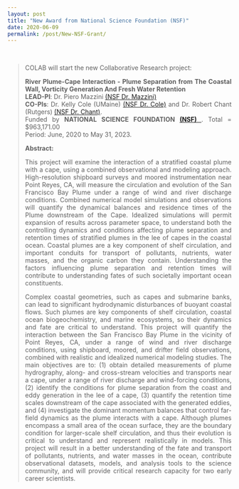 ```yaml
---
layout: post
title: "New Award from National Science Foundation (NSF)"
date: 2020-06-09
permalink: /post/New-NSF-Grant/
---
```


<br>

<div style="text-align:justify" markdown="1">

> <p> COLAB will start the new Collaborative Research project:</p>
>
> **River Plume-Cape Interaction - Plume Separation from The Coastal Wall, Vorticity Generation And Fresh Water Retention** <br>
> **LEAD-PI**: Dr. Piero Mazzini <a href='https://www.nsf.gov/awardsearch/showAward?AWD_ID=1948921&HistoricalAwards=false'>(NSF Dr. Mazzini)</a> <br>
> **CO-PIs**: Dr. Kelly Cole (UMaine) <a href='https://www.nsf.gov/awardsearch/showAward?AWD_ID=1948675&HistoricalAwards=false'>(NSF Dr. Cole)</a> and Dr. Robert Chant (Rutgers) <a href='https://www.nsf.gov/awardsearch/showAward?AWD_ID=1948777&HistoricalAwards=false'>(NSF Dr. Chant)</a>. <br>
> Funded by **NATIONAL SCIENCE FOUNDATION <a href='https://www.nsf.gov/index.jsp'> (NSF) </a>**. Total = $963,171.00 <br>
> Period: June, 2020 to May 31, 2023. <br>
>
> **Abstract:**
>
> <p>This project will examine the interaction of a stratified coastal plume with a cape, using a combined observational and modeling approach. High-resolution shipboard surveys and moored instrumentation near Point Reyes, CA, will measure the circulation and evolution of the San Francisco Bay Plume under a range of wind and river discharge conditions. Combined numerical model simulations and observations will quantify the dynamical balances and residence times of the Plume downstream of the Cape. Idealized simulations will permit expansion of results across parameter space, to understand both the controlling dynamics and conditions affecting plume separation and retention times of stratified plumes in the lee of capes in the coastal ocean. Coastal plumes are a key component of shelf circulation, and important conduits for transport of pollutants, nutrients, water masses, and the organic carbon they contain. Understanding the factors influencing plume separation and retention times will contribute to understanding fates of such societally important ocean constituents.</p>
>
> <p>Complex coastal geometries, such as capes and submarine banks, can lead to significant hydrodynamic disturbances of buoyant coastal flows. Such plumes are key components of shelf circulation, coastal ocean biogeochemistry, and marine ecosystems, so their dynamics and fate are critical to understand. This project will quantify the interaction between the San Francisco Bay Plume in the vicinity of Point Reyes, CA, under a range of wind and river discharge conditions, using shipboard, moored, and drifter field observations, combined with realistic and idealized numerical modeling studies. The main objectives are to: (1) obtain detailed measurements of plume hydrography, along- and cross-stream velocities and transports near a cape, under a range of river discharge and wind-forcing conditions, (2) identify the conditions for plume separation from the coast and eddy generation in the lee of a cape, (3) quantify the retention time scales downstream of the cape associated with the generated eddies, and (4) investigate the dominant momentum balances that control far-field dynamics as the plume interacts with a cape. Although plumes encompass a small area of the ocean surface, they are the boundary condition for larger-scale shelf circulation, and thus their evolution is critical to understand and represent realistically in models. This project will result in a better understanding of the fate and transport of pollutants, nutrients, and water masses in the ocean, contribute observational datasets, models, and analysis tools to the science community, and will provide critical research capacity for two early career scientists.</p>

</div>
